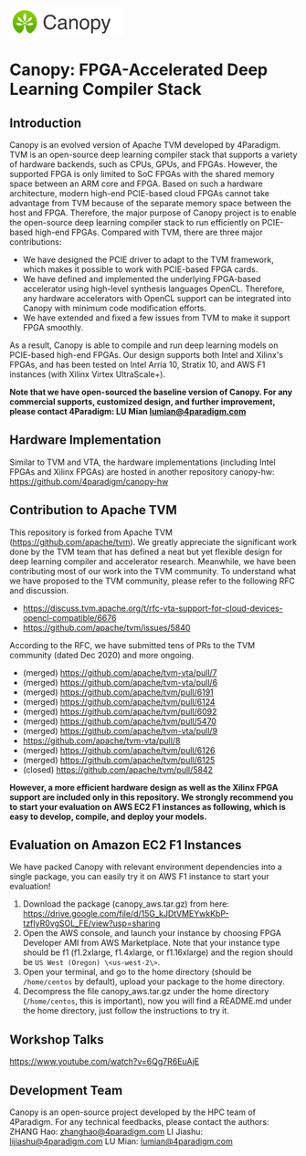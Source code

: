 <img src="docs/canopy.png" alt="logo" width="200"/>

Canopy: FPGA-Accelerated Deep Learning Compiler Stack
===

## Introduction

Canopy is an evolved version of Apache TVM developed by 4Paradigm. TVM is an open-source deep learning compiler stack that supports a variety of hardware backends, such as CPUs, GPUs, and FPGAs. However, the supported FPGA is only limited to SoC FPGAs with the shared memory space between an ARM core and FPGA. Based on such a hardware architecture, modern high-end PCIE-based cloud FPGAs cannot take advantage from TVM because of the separate memory space between the host and FPGA. Therefore, the major purpose of Canopy project is to enable the open-source deep learning compiler stack to run efficiently on PCIE-based high-end FPGAs. Compared with TVM, there are three major contributions:

- We have designed the PCIE driver to adapt to the TVM framework, which makes it possible to work with PCIE-based FPGA cards.
- We have defined and implemented the underlying FPGA-based accelerator using high-level synthesis languages OpenCL. Therefore, any hardware accelerators with OpenCL support can be integrated into Canopy with minimum code modification efforts.
- We have extended and fixed a few issues from TVM to make it support FPGA smoothly.

As a result, Canopy is able to compile and run deep learning models on PCIE-based high-end FPGAs. Our design supports both Intel and Xilinx's FPGAs, and has been tested on Intel Arria 10, Stratix 10, and AWS F1 instances (with Xilinx Virtex UltraScale+).

**Note that we have open-sourced the baseline version of Canopy. For any commercial supports, customized design, and further improvement, please contact 4Paradigm: LU Mian lumian@4paradigm.com**

## Hardware Implementation

Similar to TVM and VTA, the hardware implementations (including Intel FPGAs and Xilinx FPGAs) are hosted in another repository canopy-hw: https://github.com/4paradigm/canopy-hw

## Contribution to Apache TVM

This repository is forked from Apache TVM (https://github.com/apache/tvm). We greatly appreciate the significant work done by the TVM team that has defined a neat but yet flexible design for deep learning compiler and accelerator research. Meanwhile, we have been contributing most of our work into the TVM community. To understand what we have proposed to the TVM community, please refer to the following RFC and discussion.

- https://discuss.tvm.apache.org/t/rfc-vta-support-for-cloud-devices-opencl-compatible/6676
- https://github.com/apache/tvm/issues/5840

According to the RFC, we have submitted tens of PRs to the TVM community (dated Dec 2020) and more ongoing.

- (merged) https://github.com/apache/tvm-vta/pull/7
- (merged) https://github.com/apache/tvm-vta/pull/6
- (merged) https://github.com/apache/tvm/pull/6191
- (merged) https://github.com/apache/tvm/pull/6124
- (merged) https://github.com/apache/tvm/pull/6092
- (merged) https://github.com/apache/tvm/pull/5470
- (merged) https://github.com/apache/tvm-vta/pull/9
- https://github.com/apache/tvm-vta/pull/8
- (merged) https://github.com/apache/tvm/pull/6126
- (merged) https://github.com/apache/tvm/pull/6125
- (closed) https://github.com/apache/tvm/pull/5842

**However, a more efficient hardware design as well as the Xilinx FPGA support are included only in this repository. We strongly recommend you to start your evaluation on AWS EC2 F1 instances as following, which is easy to develop, compile, and deploy your models.**

## Evaluation on Amazon EC2 F1 Instances

We have packed Canopy with relevant environment dependencies into a single package, you can easily try it on AWS F1 instance to start your evaluation! 

1. Download the package (canopy_aws.tar.gz) from here:
   https://drive.google.com/file/d/15G_kJDtVMEYwkKbP-tzfIyR0vgSOL_FE/view?usp=sharing
2. Open the AWS console, and launch your instance by choosing FPGA Developer AMI from AWS Marketplace. Note that your instance type should be f1 (f1.2xlarge, f1.4xlarge, or f1.16xlarge) and the region should be `US West (Oregon) \<us-west-2\>`.
3. Open your terminal, and go to the home directory (should be `/home/centos` by default), upload your package to the home directory.
4. Decompress the file canopy_aws.tar.gz under the home directory (`/home/centos`, this is important), now you will find a README.md under the home directory, just follow the instructions to try it.

## Workshop Talks

https://www.youtube.com/watch?v=6Qg7R6EuAjE

## Development Team

Canopy is an open-source project developed by the HPC team of 4Paradigm. For any technical feedbacks, please contact the authors:
ZHANG Hao: zhanghao@4paradigm.com
LI Jiashu: lijiashu@4paradigm.com
LU Mian: lumian@4paradigm.com

